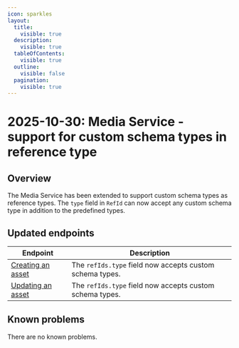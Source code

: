 ```yaml
---
icon: sparkles
layout:
  title:
    visible: true
  description:
    visible: true
  tableOfContents:
    visible: true
  outline:
    visible: false
  pagination:
    visible: true
---
```


# 2025-10-30: Media Service - support for custom schema types in reference type

## Overview

The Media Service has been extended to support custom schema types as reference types. The `type` field in `RefId` can now accept any custom schema type in addition to the predefined types.

## Updated endpoints

| Endpoint | Description |
|----------|-------------|
| [Creating an asset](https://developer.emporix.io/api-references/api-guides/media/media/api-reference/assets#post-media-tenant-assets) | The `refIds.type` field now accepts custom schema types. |
| [Updating an asset](https://developer.emporix.io/api-references/api-guides/media/media/api-reference/assets#put-media-tenant-assets-assetid) | The `refIds.type` field now accepts custom schema types. |

## Known problems

There are no known problems.

